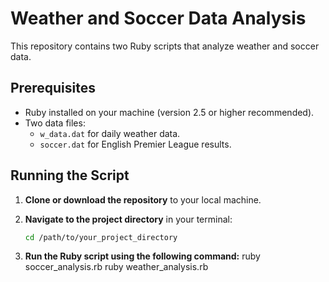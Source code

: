 # Weather and Soccer Data Analysis

This repository contains two Ruby scripts that analyze weather and soccer data.

## Prerequisites

- Ruby installed on your machine (version 2.5 or higher recommended).
- Two data files:
  - `w_data.dat` for daily weather data.
  - `soccer.dat` for English Premier League results.

## Running the Script

1. **Clone or download the repository** to your local machine.
2. **Navigate to the project directory** in your terminal:

   ```bash
   cd /path/to/your_project_directory
3. **Run the Ruby script using the following command:**
    ruby soccer_analysis.rb
    ruby weather_analysis.rb

